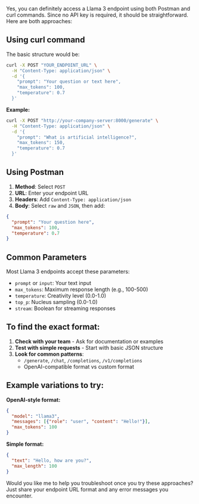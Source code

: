 Yes, you can definitely access a Llama 3 endpoint using both Postman and curl commands. Since no API key is required, it should be straightforward. Here are both approaches:

## Using curl command

The basic structure would be:

```bash
curl -X POST "YOUR_ENDPOINT_URL" \
  -H "Content-Type: application/json" \
  -d '{
    "prompt": "Your question or text here",
    "max_tokens": 100,
    "temperature": 0.7
  }'
```

**Example:**
```bash
curl -X POST "http://your-company-server:8000/generate" \
  -H "Content-Type: application/json" \
  -d '{
    "prompt": "What is artificial intelligence?",
    "max_tokens": 150,
    "temperature": 0.7
  }'
```

## Using Postman

1. **Method**: Select `POST`
2. **URL**: Enter your endpoint URL
3. **Headers**: Add `Content-Type: application/json`
4. **Body**: Select `raw` and `JSON`, then add:
```json
{
  "prompt": "Your question here",
  "max_tokens": 100,
  "temperature": 0.7
}
```

## Common Parameters

Most Llama 3 endpoints accept these parameters:
- `prompt` or `input`: Your text input
- `max_tokens`: Maximum response length (e.g., 100-500)
- `temperature`: Creativity level (0.0-1.0)
- `top_p`: Nucleus sampling (0.0-1.0)
- `stream`: Boolean for streaming responses

## To find the exact format:

1. **Check with your team** - Ask for documentation or examples
2. **Test with simple requests** - Start with basic JSON structure
3. **Look for common patterns**:
   - `/generate`, `/chat`, `/completions`, `/v1/completions`
   - OpenAI-compatible format vs custom format

## Example variations to try:

**OpenAI-style format:**
```json
{
  "model": "llama3",
  "messages": [{"role": "user", "content": "Hello!"}],
  "max_tokens": 100
}
```

**Simple format:**
```json
{
  "text": "Hello, how are you?",
  "max_length": 100
}
```

Would you like me to help you troubleshoot once you try these approaches? Just share your endpoint URL format and any error messages you encounter.
